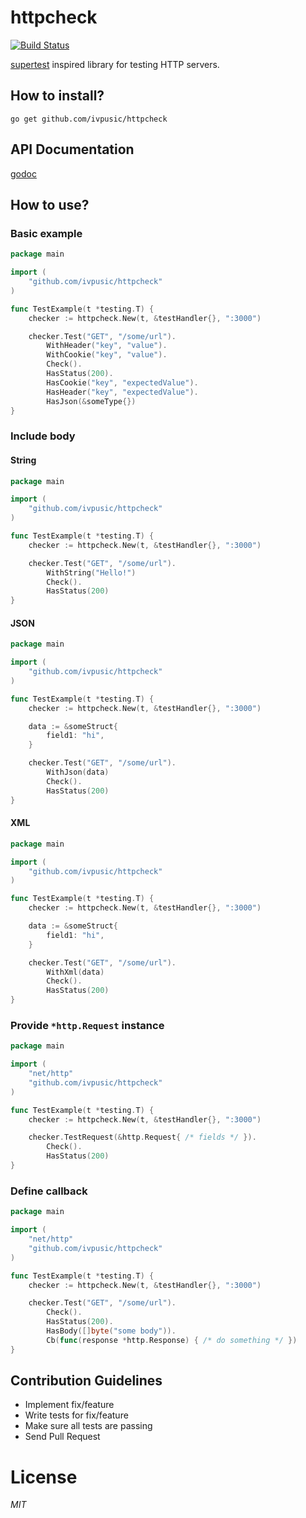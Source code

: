# httpcheck
[![Build Status](https://travis-ci.org/ivpusic/httpcheck.svg?branch=master)](https://travis-ci.org/ivpusic/httpcheck)

[supertest](https://github.com/visionmedia/supertest) inspired library for testing HTTP servers.

## How to install?
```
go get github.com/ivpusic/httpcheck
```

## API Documentation
[godoc](https://godoc.org/github.com/ivpusic/httpcheck)

## How to use?

### Basic example
```Go
package main

import (
	"github.com/ivpusic/httpcheck"
)

func TestExample(t *testing.T) {
	checker := httpcheck.New(t, &testHandler{}, ":3000")

	checker.Test("GET", "/some/url").
		WithHeader("key", "value").
		WithCookie("key", "value").
		Check().
		HasStatus(200).
		HasCookie("key", "expectedValue").
		HasHeader("key", "expectedValue").
		HasJson(&someType{})
}
```

### Include body

#### String
```Go
package main

import (
	"github.com/ivpusic/httpcheck"
)

func TestExample(t *testing.T) {
	checker := httpcheck.New(t, &testHandler{}, ":3000")

	checker.Test("GET", "/some/url").
		WithString("Hello!")
		Check().
		HasStatus(200)
}
```

#### JSON
```Go
package main

import (
	"github.com/ivpusic/httpcheck"
)

func TestExample(t *testing.T) {
	checker := httpcheck.New(t, &testHandler{}, ":3000")

	data := &someStruct{
		field1: "hi",
	}

	checker.Test("GET", "/some/url").
		WithJson(data)
		Check().
		HasStatus(200)
}
```

#### XML
```Go
package main

import (
	"github.com/ivpusic/httpcheck"
)

func TestExample(t *testing.T) {
	checker := httpcheck.New(t, &testHandler{}, ":3000")

	data := &someStruct{
		field1: "hi",
	}

	checker.Test("GET", "/some/url").
		WithXml(data)
		Check().
		HasStatus(200)
}

```
### Provide ``*http.Request`` instance
```Go
package main

import (
	"net/http"
	"github.com/ivpusic/httpcheck"
)

func TestExample(t *testing.T) {
	checker := httpcheck.New(t, &testHandler{}, ":3000")

	checker.TestRequest(&http.Request{ /* fields */ }).
		Check().
		HasStatus(200)
}
```

### Define callback
```Go
package main

import (
	"net/http"
	"github.com/ivpusic/httpcheck"
)

func TestExample(t *testing.T) {
	checker := httpcheck.New(t, &testHandler{}, ":3000")

	checker.Test("GET", "/some/url").
		Check().
		HasStatus(200).
		HasBody([]byte("some body")).
		Cb(func(response *http.Response) { /* do something */ })
}
```

## Contribution Guidelines
- Implement fix/feature
- Write tests for fix/feature
- Make sure all tests are passing
- Send Pull Request

# License
*MIT*
